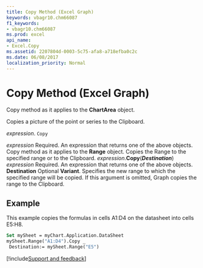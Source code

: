 ```yaml
---
title: Copy Method (Excel Graph)
keywords: vbagr10.chm66087
f1_keywords:
- vbagr10.chm66087
ms.prod: excel
api_name:
- Excel.Copy
ms.assetid: 2207804d-0003-5c75-afa8-a718efba0c2c
ms.date: 06/08/2017
localization_priority: Normal
---
```



# Copy Method (Excel Graph)

Copy method as it applies to the  **ChartArea** object.

Copies a picture of the point or series to the Clipboard.

_expression_. `Copy`

 _expression_ Required. An expression that returns one of the above objects.
Copy method as it applies to the  **Range** object.
Copies the Range to the specified range or to the Clipboard.
_expression_.**Copy**(**_Destination_**)
 _expression_ Required. An expression that returns one of the above objects.
 **Destination** Optional **Variant**. Specifies the new range to which the specified range will be copied. If this argument is omitted, Graph copies the range to the Clipboard.

## Example

This example copies the formulas in cells A1:D4 on the datasheet into cells E5:H8.


```vb
Set mySheet = myChart.Application.DataSheet 
mySheet.Range("A1:D4").Copy _ 
 Destination:= mySheet.Range("E5")
```

[!include[Support and feedback](~/includes/feedback-boilerplate.md)]